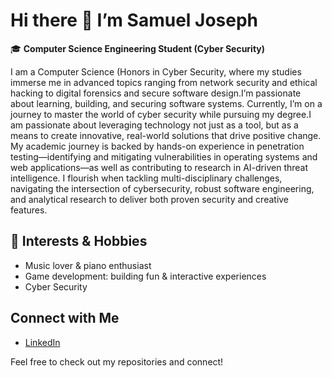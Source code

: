 # Hi there 👋 I’m Samuel Joseph

🎓 **Computer Science Engineering Student (Cyber Security)**  

I am a Computer Science (Honors in Cyber Security, where my studies immerse me in advanced topics ranging from network security and ethical hacking to digital forensics and secure software design.I’m passionate about learning, building, and securing software systems. Currently, I’m on a journey to master the world of cyber security while pursuing my degree.I am passionate about leveraging technology not just as a tool, but as a means to create innovative, real-world solutions that drive positive change. My academic journey is backed by hands-on experience in penetration testing—identifying and mitigating vulnerabilities in operating systems and web applications—as well as contributing to research in AI-driven threat intelligence. I flourish when tackling multi-disciplinary challenges, navigating the intersection of cybersecurity, robust software engineering, and analytical research to deliver both proven security and creative features.


## 🎹 Interests & Hobbies
- Music lover & piano enthusiast
- Game development: building fun & interactive experiences
- Cyber Security
  
## Connect with Me
- [LinkedIn](https://www.linkedin.com/in/samuel-joseph-a9049b296/)

Feel free to check out my repositories and connect!
